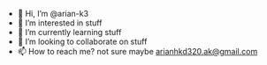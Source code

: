 - 👋 Hi, I’m @arian-k3
- 👀 I’m interested in stuff
- 🌱 I’m currently learning stuff
- 💞️ I’m looking to collaborate on stuff
- 📫 How to reach me? not sure maybe arianhkd320.ak@gmail.com 

<!---
Arian-k3/Arian-k3 is a ✨ special ✨ repository because its `README.md` (this file) appears on your GitHub profile.
You can click the Preview link to take a look at your changes.
--->
